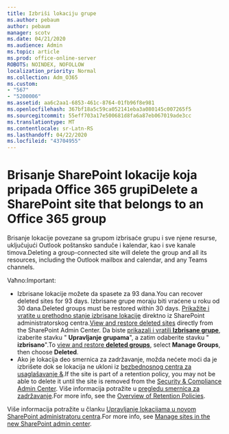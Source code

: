 ```yaml
---
title: Izbriši lokaciju grupe
ms.author: pebaum
author: pebaum
manager: scotv
ms.date: 04/21/2020
ms.audience: Admin
ms.topic: article
ms.prod: office-online-server
ROBOTS: NOINDEX, NOFOLLOW
localization_priority: Normal
ms.collection: Adm_O365
ms.custom:
- "567"
- "5200006"
ms.assetid: aa6c2aa1-6853-461c-8764-01fb96f8e981
ms.openlocfilehash: 367bf18a5c59ca052141eba3a080145c007265f5
ms.sourcegitcommit: 55eff703a17e500681d8fa6a87eb067019ade3cc
ms.translationtype: MT
ms.contentlocale: sr-Latn-RS
ms.lasthandoff: 04/22/2020
ms.locfileid: "43704955"
---
```

# <a name="delete-a-sharepoint-site-that-belongs-to-an-office-365-group"></a><span data-ttu-id="97b8c-102">Brisanje SharePoint lokacije koja pripada Office 365 grupi</span><span class="sxs-lookup"><span data-stu-id="97b8c-102">Delete a SharePoint site that belongs to an Office 365 group</span></span>

<span data-ttu-id="97b8c-103">Brisanje lokacije povezane sa grupom izbrisaće grupu i sve njene resurse, uključujući Outlook poštansko sanduče i kalendar, kao i sve kanale timova.</span><span class="sxs-lookup"><span data-stu-id="97b8c-103">Deleting a group-connected site will delete the group and all its resources, including the Outlook mailbox and calendar, and any Teams channels.</span></span>
  
<span data-ttu-id="97b8c-104">Vaћno:</span><span class="sxs-lookup"><span data-stu-id="97b8c-104">Important:</span></span>

- <span data-ttu-id="97b8c-105">Izbrisane lokacije možete da spasete za 93 dana.</span><span class="sxs-lookup"><span data-stu-id="97b8c-105">You can recover deleted sites for 93 days.</span></span> <span data-ttu-id="97b8c-106">Izbrisane grupe moraju biti vraćene u roku od 30 dana.</span><span class="sxs-lookup"><span data-stu-id="97b8c-106">Deleted groups must be restored within 30 days.</span></span> <span data-ttu-id="97b8c-107">[Prikažite i vratite u prethodno stanje izbrisane lokacije](https://admin.microsoft.com/sharepoint?page=recyclebin&modern=true) direktno iz SharePoint administratorskog centra.</span><span class="sxs-lookup"><span data-stu-id="97b8c-107">[View and restore deleted sites](https://admin.microsoft.com/sharepoint?page=recyclebin&modern=true) directly from the SharePoint Admin Center.</span></span> <span data-ttu-id="97b8c-108">Da biste [prikazali i vratili **Izbrisane grupe**](https://outlook.office.com/people/group/deleted), izaberite stavku " **Upravljanje grupama**", a zatim odaberite stavku " **izbrisano**".</span><span class="sxs-lookup"><span data-stu-id="97b8c-108">To [view and restore **deleted groups**](https://outlook.office.com/people/group/deleted), select **Manage Groups**, then choose **Deleted**.</span></span>
- <span data-ttu-id="97b8c-109">Ako je lokacija deo smernica za zadržavanje, možda nećete moći da je izbrišete dok se lokacija ne ukloni iz [bezbednosnog centra za usaglašavanje &](https://protection.office.com/?rfr=AdminCenter#/retention).</span><span class="sxs-lookup"><span data-stu-id="97b8c-109">If the site is part of a retention policy, you may not be able to delete it until the site is removed from the [Security & Compliance Admin Center](https://protection.office.com/?rfr=AdminCenter#/retention).</span></span> <span data-ttu-id="97b8c-110">Više informacija potražite u [pregledu smernica za zadržavanje](https://docs.microsoft.com/office365/securitycompliance/retention-policies#content-in-onedrive-accounts-and-sharepoint-sites).</span><span class="sxs-lookup"><span data-stu-id="97b8c-110">For more info, see the [Overview of Retention Policies](https://docs.microsoft.com/office365/securitycompliance/retention-policies#content-in-onedrive-accounts-and-sharepoint-sites).</span></span>
  
<span data-ttu-id="97b8c-111">Više informacija potražite u članku [Upravljanje lokacijama u novom SharePoint administratoru centra](https://docs.microsoft.com/sharepoint/manage-sites-in-new-admin-center).</span><span class="sxs-lookup"><span data-stu-id="97b8c-111">For more info, see [Manage sites in the new SharePoint admin center](https://docs.microsoft.com/sharepoint/manage-sites-in-new-admin-center).</span></span>
